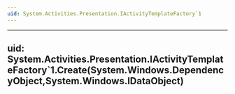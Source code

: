 ```yaml
---
uid: System.Activities.Presentation.IActivityTemplateFactory`1
---
```


---
uid: System.Activities.Presentation.IActivityTemplateFactory`1.Create(System.Windows.DependencyObject,System.Windows.IDataObject)
---
